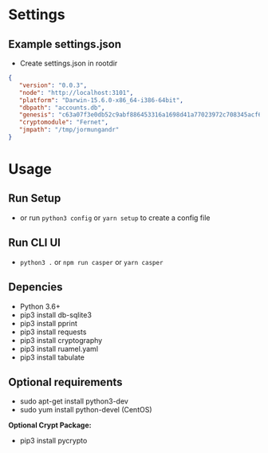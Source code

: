# Settings
## Example settings.json
* Create settings.json in rootdir
```json
{
   "version": "0.0.3",
   "node": "http://localhost:3101",
   "platform": "Darwin-15.6.0-x86_64-i386-64bit",
   "dbpath": "accounts.db",
   "genesis": "c63a07f3e0db52c9abf886453316a1698d41a77023972c708345acf6645a8c0c",
   "cryptomodule": "Fernet",
   "jmpath": "/tmp/jormungandr"
}
```

# Usage
## Run Setup
* or run `python3 config` or `yarn setup` to create a config file

## Run CLI UI
* `python3 .` or `npm run casper` or `yarn casper`

## Depencies
* Python 3.6+
* pip3 install db-sqlite3
* pip3 install pprint
* pip3 install requests
* pip3 install cryptography
* pip3 install ruamel.yaml
* pip3 install tabulate

## Optional requirements
* sudo apt-get install python3-dev
* sudo yum install python-devel (CentOS)

**Optional Crypt Package:**
* pip3 install pycrypto
